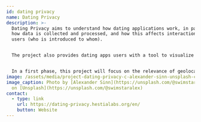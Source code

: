 ```yaml
---
id: dating privacy
name: Dating Privacy
description: >-
  Dating Privacy aims to understand how dating applications work, in particular
  how data is collected and processed, and how this affects interactions between
  users (who is introduced to whom).


  The project also provides dating apps users with a tool to visualize and understand the dating apps data ecosystem and its exploitation.


  In a first phase, this project will focus on the relevance of geolocation data. 
image: /assets/media/project-dating-privacy-c-alexander-sinn-unsplash-c.jpeg
image_caption: Photo by [Alexander Sinn](https://unsplash.com/@swimstaralex)
  on [Unsplash](https://unsplash.com/@swimstaralex)
contact:
  - type: link
    url: https://dating-privacy.hestialabs.org/en/
    button: Website
---
```

